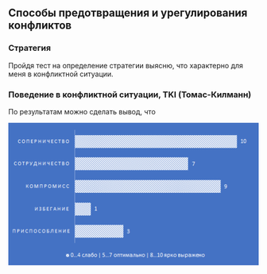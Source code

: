 ## Способы предотвращения и урегулирования конфликтов
### **Стратегия**
Пройдя тест на определение стратегии выясню, что характерно для меня в конфликтной ситуации.
### Поведение в конфликтной ситуации, TKI (Томас-Килманн)
По результатам можно сделать вывод, что 
<p align="center"><img src ="stat.png" /></p>